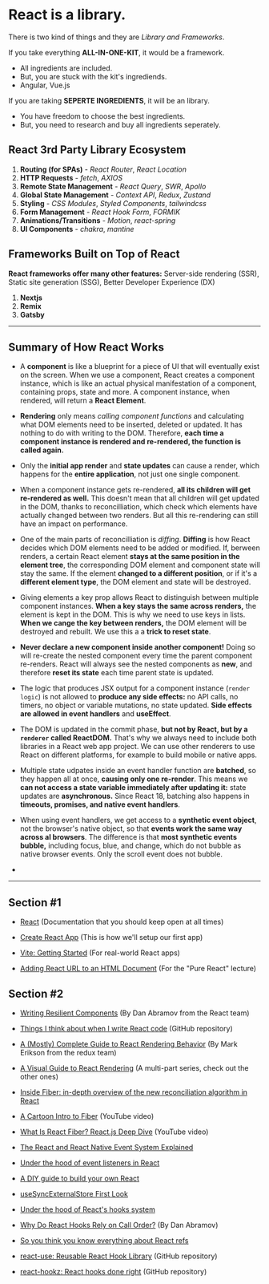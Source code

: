 # React is a library. 

There is two kind of things and they are *Library and Frameworks*. 

If you take everything **ALL-IN-ONE-KIT**, it would be a framework.
- All ingredients are included.
- But, you are stuck with the kit's ingrediends.
- Angular, Vue.js
  
If you are taking **SEPERTE INGREDIENTS**, it will be an library.
- You have freedom to choose the best ingredients.
- But, you need to research and buy all ingredients seperately.

## React 3rd Party Library Ecosystem

1. **Routing (for SPAs)** - *React Router*, *React Location*
2. **HTTP Requests** - *fetch*, *AXIOS*
3. **Remote State Management** - *React Query*, *SWR*, *Apollo*
4. **Global State Management** - *Context API*, *Redux*, *Zustand*
5. **Styling** - *CSS Modules*, *Styled Components*, *tailwindcss*
6. **Form Management** - *React Hook Form*, *FORMIK*
7. **Animations/Transitions** - *Motion*, *react-spring*
8. **UI Components** - *chakra*, *mantine*

## Frameworks Built on Top of React

**React frameworks offer many other features:** Server-side rendering (SSR), Static site generation (SSG), Better Developer Experience (DX)

1. **Nextjs**
2. **Remix**
3. **Gatsby**

---

## Summary of How React Works

- A **component** is like a blueprint for a piece of UI that will eventually exist on the screen. When we use a component, React creates a component instance, which is like an actual physical manifestation of a component, containing props, state and more. A component instance, when rendered, will return a **React Element**.

- **Rendering** only means *calling component functions* and calculating what DOM elements need to be inserted, deleted or updated. It has nothing to do with writing to the DOM. Therefore, **each time a component instance is rendered and re-rendered, the function is called again.**

- Only the **initial app render** and **state updates** can cause a render, which happens for the **entire application**, not just one single component.

- When a component instance gets re-rendered, **all its children will get re-rendered as well.** This doesn't mean that all children will get updated in the DOM, thanks to reconcilliation, which check which elements have actually changed between two renders. But all this re-rendering can still have an impact on performance.

- One of the main parts of reconcilliation is *diffing*. **Diffing** is how React decides which DOM elements need to be added or modified. If, berween renders, a certain React element **stays at the same position in the element tree**, the corresponding DOM element and component state will stay the same. If the element **changed to a different position**, or if it's a **different element type**, the DOM element and state will be destroyed.

- Giving elements a key prop allows React to distinguish between multiple component instances. **When a key stays the same across renders,** the element is kept in the DOM. This is why we need to use keys in lists. **When we cange the key between renders,** the DOM element will be destroyed and rebuilt. We use this a a **trick to reset state**.

- **Never declare a new component inside another component!** Doing so will re-create the nested component every time the parent component re-renders. React will always see the nested components as **new**, and therefore **reset its state** each time parent state is updated.

- The logic that produces JSX output for a component instance (`render logic`) is not allowed to **produce any side effects:** no API calls, no timers, no object or variable mutations, no state updated. **Side effects are allowed in event handlers** and **useEffect**.

- The DOM is updated in the commit phase, **but not by React, but by a `renderer` called ReactDOM.** That's why we always need to include both libraries in a React web app project. We can use other renderers to use React on different platforms, for example to build mobile or native apps.

- Multiple state udpates inside an event handler function are **batched**, so they happen all at once, **causing only one re-render**. This means we **can not access a state variable immediately after updating it:** state updates are **asynchronous.** Since React 18, batching also happens in **timeouts, promises, and native event handlers**.

- When using event handlers, we get access to a **synthetic event object**, not the browser's native object, so that **events work the same way across al browsers**. The difference is that **most synthetic events bubble,** including focus, blue, and change, which do not bubble as native browser events. Only the scroll event does not bubble.

- 

---

## Section #1

- <a href="https://react.dev/?ref=jonas.io">React</a> (Documentation that you should keep open at all times)

- <a href="https://create-react-app.dev/?ref=jonas.io">Create React App</a> (This is how we'll setup our first app)

- <a href="https://vitejs.dev/guide/?ref=jonas.io">Vite: Getting Started</a> (For real-world React apps)

- <a href="https://gist.githubusercontent.com/gaearon/0275b1e1518599bbeafcde4722e79ed1/raw/db72dcbf3384ee1708c4a07d3be79860db04bff0/example.html">Adding React URL to an HTML Document</a> (For the "Pure React" lecture)

## Section #2

- <a href="">Writing Resilient Components</a> (By Dan Abramov from the React team)

- <a href="">Things I think about when I write React code</a> (GitHub repository)

- <a href="">A (Mostly) Complete Guide to React Rendering Behavior</a> (By Mark Erikson from the redux team)

- <a href="">A Visual Guide to React Rendering</a> (A multi-part series, check out the other ones)

- <a href="">Inside Fiber: in-depth overview of the new reconciliation algorithm in React</a>

- <a href="">A Cartoon Intro to Fiber</a> (YouTube video)

- <a href="">What Is React Fiber? React.js Deep Dive</a> (YouTube video)

- <a href="">The React and React Native Event System Explained</a>

- <a href="">Under the hood of event listeners in React</a>

- <a href="">A DIY guide to build your own React</a>

- <a href="">useSyncExternalStore First Look</a>

- <a href="">Under the hood of React's hooks system</a>

- <a href="">Why Do React Hooks Rely on Call Order?</a> (By Dan Abramov)

- <a href="">So you think you know everything about React refs</a>

- <a href="">react-use: Reusable React Hook Library</a> (GitHub repository)

- <a href="">react-hookz: React hooks done right</a> (GitHub repository)

